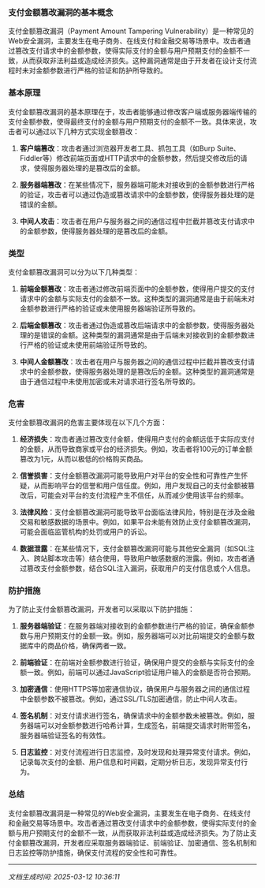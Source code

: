 ### 支付金额篡改漏洞的基本概念

支付金额篡改漏洞（Payment Amount Tampering Vulnerability）是一种常见的Web安全漏洞，主要发生在电子商务、在线支付和金融交易等场景中。攻击者通过篡改支付请求中的金额参数，使得实际支付的金额与用户预期支付的金额不一致，从而获取非法利益或造成经济损失。这种漏洞通常是由于开发者在设计支付流程时未对金额参数进行严格的验证和防护所导致的。

### 基本原理

支付金额篡改漏洞的基本原理在于，攻击者能够通过修改客户端或服务器端传输的支付金额参数，使得最终支付的金额与用户预期支付的金额不一致。具体来说，攻击者可以通过以下几种方式实现金额篡改：

1. **客户端篡改**：攻击者通过浏览器开发者工具、抓包工具（如Burp Suite、Fiddler等）修改前端页面或HTTP请求中的金额参数，然后提交修改后的请求，使得服务器处理的是篡改后的金额。

2. **服务器端篡改**：在某些情况下，服务器端可能未对接收到的金额参数进行严格的验证，攻击者可以通过伪造或篡改请求中的金额参数，使得服务器处理的是错误的金额。

3. **中间人攻击**：攻击者在用户与服务器之间的通信过程中拦截并篡改支付请求中的金额参数，使得服务器处理的是篡改后的金额。

### 类型

支付金额篡改漏洞可以分为以下几种类型：

1. **前端金额篡改**：攻击者通过修改前端页面中的金额参数，使得用户提交的支付请求中的金额与实际支付的金额不一致。这种类型的漏洞通常是由于前端未对金额参数进行严格的验证或未使用服务器端验证所导致的。

2. **后端金额篡改**：攻击者通过伪造或篡改后端请求中的金额参数，使得服务器处理的是错误的金额。这种类型的漏洞通常是由于后端未对接收到的金额参数进行严格的验证或未使用前端验证所导致的。

3. **中间人金额篡改**：攻击者在用户与服务器之间的通信过程中拦截并篡改支付请求中的金额参数，使得服务器处理的是篡改后的金额。这种类型的漏洞通常是由于通信过程中未使用加密或未对请求进行签名所导致的。

### 危害

支付金额篡改漏洞的危害主要体现在以下几个方面：

1. **经济损失**：攻击者通过篡改支付金额，使得用户支付的金额远低于实际应支付的金额，从而导致商家或平台的经济损失。例如，攻击者将100元的订单金额篡改为1元，从而以极低的价格购买商品。

2. **信誉损害**：支付金额篡改漏洞可能导致用户对平台的安全性和可靠性产生怀疑，从而影响平台的信誉和用户信任度。例如，用户发现自己的支付金额被篡改后，可能会对平台的支付流程产生不信任，从而减少使用该平台的频率。

3. **法律风险**：支付金额篡改漏洞可能导致平台面临法律风险，特别是在涉及金融交易和敏感数据的场景中。例如，如果平台未能有效防止支付金额篡改漏洞，可能会面临监管机构的处罚或用户的诉讼。

4. **数据泄露**：在某些情况下，支付金额篡改漏洞可能与其他安全漏洞（如SQL注入、跨站脚本攻击等）结合使用，导致用户敏感数据的泄露。例如，攻击者通过篡改支付金额参数，结合SQL注入漏洞，获取用户的支付信息或个人信息。

### 防护措施

为了防止支付金额篡改漏洞，开发者可以采取以下防护措施：

1. **服务器端验证**：在服务器端对接收到的金额参数进行严格的验证，确保金额参数与用户预期支付的金额一致。例如，服务器端可以对比前端提交的金额与数据库中的商品价格，确保两者一致。

2. **前端验证**：在前端对金额参数进行验证，确保用户提交的金额与实际支付的金额一致。例如，前端可以通过JavaScript验证用户输入的金额是否符合预期。

3. **加密通信**：使用HTTPS等加密通信协议，确保用户与服务器之间的通信过程中金额参数不被篡改。例如，通过SSL/TLS加密通信，防止中间人攻击。

4. **签名机制**：对支付请求进行签名，确保请求中的金额参数未被篡改。例如，服务器端可以对金额参数进行哈希计算，生成签名，前端提交请求时附带签名，服务器端验证签名的有效性。

5. **日志监控**：对支付流程进行日志监控，及时发现和处理异常支付请求。例如，记录每次支付的金额、用户信息和时间戳，定期分析日志，发现异常支付行为。

### 总结

支付金额篡改漏洞是一种常见的Web安全漏洞，主要发生在电子商务、在线支付和金融交易等场景中。攻击者通过篡改支付请求中的金额参数，使得实际支付的金额与用户预期支付的金额不一致，从而获取非法利益或造成经济损失。为了防止支付金额篡改漏洞，开发者应采取服务器端验证、前端验证、加密通信、签名机制和日志监控等防护措施，确保支付流程的安全性和可靠性。

---

*文档生成时间: 2025-03-12 10:36:11*




















